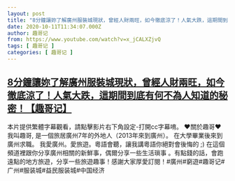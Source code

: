 ```yaml
---
layout: post
title: "8分鐘讓妳了解廣州服裝城現狀，曾經人財兩旺，如今徹底涼了！人氣大跌，這期間到底有何不為人知道的秘密！【趣哥记】"
date: 2020-10-11T11:34:07.000Z
author: 趣哥记
from: https://www.youtube.com/watch?v=x_jCALXZjvQ
tags: [ 趣哥记 ]
categories: [ 趣哥记 ]
---
```

<!--1602416047000-->
[8分鐘讓妳了解廣州服裝城現狀，曾經人財兩旺，如今徹底涼了！人氣大跌，這期間到底有何不為人知道的秘密！【趣哥记】](https://www.youtube.com/watch?v=x_jCALXZjvQ)
------

<div>
本片提供繁體字幕觀看，請點擊影片右下角設定-打開cc字幕唷。 ♥關於趣哥♥ 我叫趣哥, 是一個旅居廣州7年的外地人（2013年來到廣州）。 在大學畢業後來到廣州求職。 我愛廣州。愛旅遊。粵語會聽，讓我講粵語你絕對會後悔的 ;) 在這個頻道裡跟你分享廣州相關的新鮮事，偶爾分享一些生活瑣事 。有點錢的話，會跑遠點的地方旅遊，分享一些旅遊趣事！感謝大家厚愛訂閱！#廣州#窮遊#趣哥记#广州#服装城#益民服装城#中国经济
</div>
